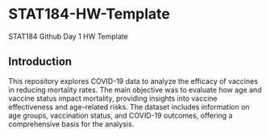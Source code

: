 # STAT184-HW-Template
 STAT184 Github Day 1 HW Template

## Introduction
This repository explores COVID-19 data to analyze the efficacy of vaccines in reducing mortality rates. The main objective was to evaluate how age and vaccine status impact mortality, providing insights into vaccine effectiveness and age-related risks. The dataset includes information on age groups, vaccination status, and COVID-19 outcomes, offering a comprehensive basis for the analysis.
